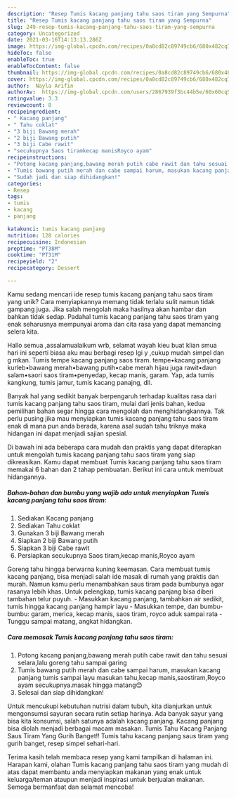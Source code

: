 ```yaml
---
description: "Resep Tumis kacang panjang tahu saos tiram yang Sempurna"
title: "Resep Tumis kacang panjang tahu saos tiram yang Sempurna"
slug: 249-resep-tumis-kacang-panjang-tahu-saos-tiram-yang-sempurna
category: Uncategorized
date: 2021-03-16T14:13:13.286Z
image: https://img-global.cpcdn.com/recipes/0a8cd82c89749cb6/680x482cq70/tumis-kacang-panjang-tahu-saos-tiram-foto-resep-utama.jpg
hideToc: false
enableToc: true
enableTocContent: false
thumbnail: https://img-global.cpcdn.com/recipes/0a8cd82c89749cb6/680x482cq70/tumis-kacang-panjang-tahu-saos-tiram-foto-resep-utama.jpg
cover: https://img-global.cpcdn.com/recipes/0a8cd82c89749cb6/680x482cq70/tumis-kacang-panjang-tahu-saos-tiram-foto-resep-utama.jpg
author:  Nayla Arifin
authorAv:  https://img-global.cpcdn.com/users/2867939f3bc44b5e/60x60cq50/avatar.jpg
ratingvalue: 3.3
reviewcount: 8
recipeingredient:
- " Kacang panjang"
- " Tahu coklat"
- "3 biji Bawang merah"
- "2 biji Bawang putih"
- "3 biji Cabe rawit"
- "secukupnya Saos tiramkecap manisRoyco ayam"
recipeinstructions:
- "Potong kacang panjang,bawang merah putih cabe rawit dan tahu sesuai selara,lalu goreng tahu sampai garing"
- "Tumis bawang putih merah dan cabe sampai harum, masukan kacang panjang tumis sampai layu masukan tahu,kecap manis,saostiram,Royco ayam secukupnya.masak hingga matang😊"
- "Sudah jadi dan siap dihidangkan!"
categories:
- Resep
tags:
- tumis
- kacang
- panjang

katakunci: tumis kacang panjang 
nutrition: 128 calories
recipecuisine: Indonesian
preptime: "PT38M"
cooktime: "PT31M"
recipeyield: "2"
recipecategory: Dessert

---
```



Kamu sedang mencari ide resep tumis kacang panjang tahu saos tiram yang unik? Cara menyiapkannya memang tidak terlalu sulit namun tidak gampang juga. Jika salah mengolah maka hasilnya akan hambar dan bahkan tidak sedap. Padahal tumis kacang panjang tahu saos tiram yang enak seharusnya mempunyai aroma dan cita rasa yang dapat memancing selera kita.


Hallo semua ,assalamualaikum wrb, selamat wayah kieu buat klian smua hari ini seperti biasa aku mau berbagi resep lgi y ,cukup mudah simpel dan g mkan. Tumis tempe kacang panjang saos tiram. tempe•kacang panjang kurleb•bawang merah•bawang putih•cabe merah hijau juga rawit•daun salam•saori saos tiram•penyedap, kecap manis, garam. Yap, ada tumis kangkung, tumis jamur, tumis kacang panajng, dll.

Banyak hal yang sedikit banyak berpengaruh terhadap kualitas rasa dari tumis kacang panjang tahu saos tiram, mulai dari jenis bahan, kedua pemilihan bahan segar hingga cara mengolah dan menghidangkannya. Tak perlu pusing jika mau menyiapkan tumis kacang panjang tahu saos tiram enak di mana pun anda berada, karena asal sudah tahu triknya maka hidangan ini dapat menjadi sajian spesial.


Di bawah ini ada beberapa cara mudah dan praktis yang dapat diterapkan untuk mengolah tumis kacang panjang tahu saos tiram yang siap dikreasikan. Kamu dapat membuat Tumis kacang panjang tahu saos tiram memakai 6 bahan dan 2 tahap pembuatan. Berikut ini cara untuk membuat hidangannya.

<!--inarticleads1-->

##### Bahan-bahan dan bumbu yang wajib ada untuk menyiapkan Tumis kacang panjang tahu saos tiram:

1. Sediakan  Kacang panjang
1. Sediakan  Tahu coklat
1. Gunakan 3 biji Bawang merah
1. Siapkan 2 biji Bawang putih
1. Siapkan 3 biji Cabe rawit
1. Persiapkan secukupnya Saos tiram,kecap manis,Royco ayam


Goreng tahu hingga berwarna kuning keemasan. Cara membuat tumis kacang panjang, bisa menjadi salah ide masak di rumah yang praktis dan murah. Namun kamu perlu menambahkan saus tiram pada bumbunya agar rasanya lebih khas. Untuk pelengkap, tumis kacang panjang bisa diberi tambahan telur puyuh. - Masukkan kacang panjang, tambahkan air sedikit, tumis hingga kacang panjang hampir layu - Masukkan tempe, dan bumbu-bumbu: garam, merica, kecap manis, saos tiram, royco aduk sampai rata - Tunggu sampai matang, angkat hidangkan. 

<!--inarticleads2-->

##### Cara memasak Tumis kacang panjang tahu saos tiram:

1. Potong kacang panjang,bawang merah putih cabe rawit dan tahu sesuai selara,lalu goreng tahu sampai garing
1. Tumis bawang putih merah dan cabe sampai harum, masukan kacang panjang tumis sampai layu masukan tahu,kecap manis,saostiram,Royco ayam secukupnya.masak hingga matang😊
1. Selesai dan siap dihidangkan!

Untuk mencukupi kebutuhan nutrisi dalam tubuh, kita dianjurkan untuk mengonsumsi sayuran secara rutin setiap harinya. Ada banyak sayur yang bisa kita konsumsi, salah satunya adalah kacang panjang. Kacang panjang bisa diolah menjadi berbagai macam masakan. Tumis Tahu Kacang Panjang Saus Tiram Yang Gurih Banget!! Tumis tahu kacang panjang saus tiram yang gurih banget, resep simpel sehari-hari. 

Terima kasih telah membaca resep yang kami tampilkan di halaman ini. Harapan kami, olahan Tumis kacang panjang tahu saos tiram yang mudah di atas dapat membantu anda menyiapkan makanan yang enak untuk keluarga/teman ataupun menjadi inspirasi untuk berjualan makanan. Semoga bermanfaat dan selamat mencoba!
